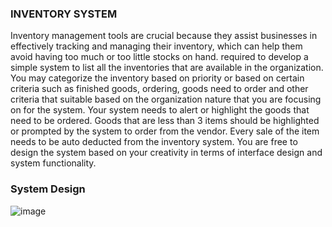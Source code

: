 ### INVENTORY SYSTEM

Inventory management tools are crucial because they assist businesses in effectively tracking and managing their inventory, which can help them avoid having too much or too little stocks on hand.
required to develop a simple system to list all the inventories that are available in the organization. You may categorize the inventory based on priority or based on certain criteria such as finished goods, ordering, goods need to order and other criteria that suitable based on the organization nature that you are focusing on for the system. Your system needs to alert or highlight the goods that need to be ordered. Goods that are less than 3 items should be highlighted or prompted by the system to order from the vendor. Every sale of the item needs to be auto deducted from the inventory system. You are free to design the system based on your creativity in terms of interface design and system functionality.

### System Design
![image](https://github.com/user-attachments/assets/89baea1a-2e49-4a2e-8087-68b403bd0471)

